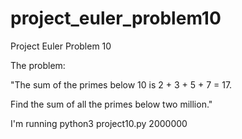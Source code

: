 # project_euler_problem10
Project Euler Problem 10

The problem:

"The sum of the primes below 10 is 2 + 3 + 5 + 7 = 17.

Find the sum of all the primes below two million."

I'm running python3 project10.py 2000000
